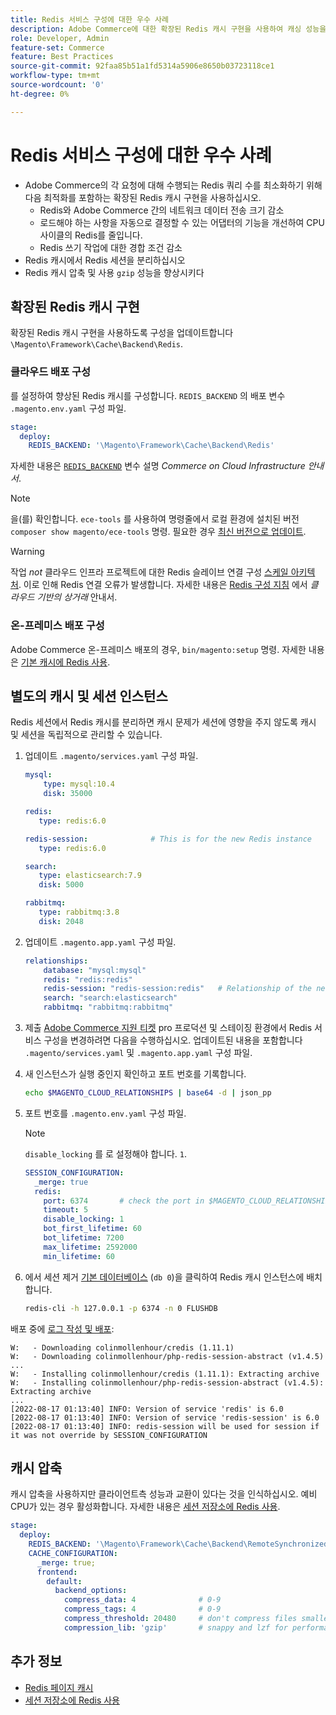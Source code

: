 ```yaml
---
title: Redis 서비스 구성에 대한 우수 사례
description: Adobe Commerce에 대한 확장된 Redis 캐시 구현을 사용하여 캐싱 성능을 향상시키는 방법을 알아봅니다.
role: Developer, Admin
feature-set: Commerce
feature: Best Practices
source-git-commit: 92faa85b51a1fd5314a5906e8650b03723118ce1
workflow-type: tm+mt
source-wordcount: '0'
ht-degree: 0%

---
```



# Redis 서비스 구성에 대한 우수 사례

- Adobe Commerce의 각 요청에 대해 수행되는 Redis 쿼리 수를 최소화하기 위해 다음 최적화를 포함하는 확장된 Redis 캐시 구현을 사용하십시오.
   - Redis와 Adobe Commerce 간의 네트워크 데이터 전송 크기 감소
   - 로드해야 하는 사항을 자동으로 결정할 수 있는 어댑터의 기능을 개선하여 CPU 사이클의 Redis를 줄입니다.
   - Redis 쓰기 작업에 대한 경합 조건 감소
- Redis 캐시에서 Redis 세션을 분리하십시오
- Redis 캐시 압축 및 사용 `gzip` 성능을 향상시키다

## 확장된 Redis 캐시 구현

확장된 Redis 캐시 구현을 사용하도록 구성을 업데이트합니다 `\Magento\Framework\Cache\Backend\Redis`.

### 클라우드 배포 구성

를 설정하여 향상된 Redis 캐시를 구성합니다. `REDIS_BACKEND` 의 배포 변수 `.magento.env.yaml` 구성 파일.

```yaml
stage:
  deploy:
    REDIS_BACKEND: '\Magento\Framework\Cache\Backend\Redis'
```

자세한 내용은 [`REDIS_BACKEND`](https://experienceleague.adobe.com/docs/commerce-cloud-service/user-guide/configure/env/stage/variables-deploy.html#redis_backend) 변수 설명 _Commerce on Cloud Infrastructure 안내서_.

>[!NOTE]
>
> 을(를) 확인합니다. `ece-tools` 를 사용하여 명령줄에서 로컬 환경에 설치된 버전 `composer show magento/ece-tools` 명령. 필요한 경우 [최신 버전으로 업데이트](https://experienceleague.adobe.com/docs/commerce-cloud-service/user-guide/dev-tools/ece-tools/update-package.html).

>[!WARNING]
>
>작업 _not_ 클라우드 인프라 프로젝트에 대한 Redis 슬레이브 연결 구성 [스케일 아키텍처](https://experienceleague.adobe.com/docs/commerce-cloud-service/user-guide/architecture/scaled-architecture.html). 이로 인해 Redis 연결 오류가 발생합니다. 자세한 내용은 [Redis 구성 지침](https://experienceleague.adobe.com/docs/commerce-cloud-service/user-guide/configure/env/stage/variables-deploy.html#redis_use_slave_connection) 에서 _클라우드 기반의 상거래_ 안내서.

### 온-프레미스 배포 구성

Adobe Commerce 온-프레미스 배포의 경우, `bin/magento:setup` 명령. 자세한 내용은 [기본 캐시에 Redis 사용](../../../configuration/cache/redis-pg-cache.md#configure-redis-page-caching).

## 별도의 캐시 및 세션 인스턴스

Redis 세션에서 Redis 캐시를 분리하면 캐시 문제가 세션에 영향을 주지 않도록 캐시 및 세션을 독립적으로 관리할 수 있습니다.

1. 업데이트 `.magento/services.yaml` 구성 파일.

   ```yaml
   mysql:
       type: mysql:10.4
       disk: 35000
   
   redis:
      type: redis:6.0
   
   redis-session:              # This is for the new Redis instance
      type: redis:6.0
   
   search:
      type: elasticsearch:7.9
      disk: 5000
   
   rabbitmq:
      type: rabbitmq:3.8
      disk: 2048
   ```

1. 업데이트 `.magento.app.yaml` 구성 파일.

   ```yaml
   relationships:
       database: "mysql:mysql"
       redis: "redis:redis"
       redis-session: "redis-session:redis"   # Relationship of the new Redis instance
       search: "search:elasticsearch"
       rabbitmq: "rabbitmq:rabbitmq"
   ```

1. 제출 [Adobe Commerce 지원 티켓](https://experienceleague.adobe.com/docs/commerce-knowledge-base/kb/help-center-guide/magento-help-center-user-guide.html#submit-ticket) pro 프로덕션 및 스테이징 환경에서 Redis 서비스 구성을 변경하려면 다음을 수행하십시오. 업데이트된 내용을 포함합니다 `.magento/services.yaml` 및 `.magento.app.yaml` 구성 파일.

1. 새 인스턴스가 실행 중인지 확인하고 포트 번호를 기록합니다.

   ```bash
   echo $MAGENTO_CLOUD_RELATIONSHIPS | base64 -d | json_pp
   ```

1. 포트 번호를 `.magento.env.yaml` 구성 파일.

   >[!NOTE]
   >`disable_locking` 를 로 설정해야 합니다. `1`.

   ```yaml
   SESSION_CONFIGURATION:
     _merge: true
     redis:
       port: 6374       # check the port in $MAGENTO_CLOUD_RELATIONSHIPS
       timeout: 5
       disable_locking: 1
       bot_first_lifetime: 60
       bot_lifetime: 7200
       max_lifetime: 2592000
       min_lifetime: 60
   ```

1. 에서 세션 제거 [기본 데이터베이스](../../../configuration/cache/redis-pg-cache.md) (`db 0`)을 클릭하여 Redis 캐시 인스턴스에 배치합니다.

   ```bash
   redis-cli -h 127.0.0.1 -p 6374 -n 0 FLUSHDB
   ```

배포 중에 [로그 작성 및 배포](https://experienceleague.adobe.com/docs/commerce-cloud-service/user-guide/develop/test/log-locations.html#build-and-deploy-logs):

```terminal
W:   - Downloading colinmollenhour/credis (1.11.1)
W:   - Downloading colinmollenhour/php-redis-session-abstract (v1.4.5)
...
W:   - Installing colinmollenhour/credis (1.11.1): Extracting archive
W:   - Installing colinmollenhour/php-redis-session-abstract (v1.4.5): Extracting archive
...
[2022-08-17 01:13:40] INFO: Version of service 'redis' is 6.0
[2022-08-17 01:13:40] INFO: Version of service 'redis-session' is 6.0
[2022-08-17 01:13:40] INFO: redis-session will be used for session if it was not override by SESSION_CONFIGURATION
```

## 캐시 압축

캐시 압축을 사용하지만 클라이언트측 성능과 교환이 있다는 것을 인식하십시오. 예비 CPU가 있는 경우 활성화합니다. 자세한 내용은 [세션 저장소에 Redis 사용](../../../configuration/cache/redis-session.md).

```yaml
stage:
  deploy:
    REDIS_BACKEND: '\Magento\Framework\Cache\Backend\RemoteSynchronizedCache'
    CACHE_CONFIGURATION:
      _merge: true;
      frontend:
        default:
          backend_options:
            compress_data: 4              # 0-9
            compress_tags: 4              # 0-9
            compress_threshold: 20480     # don't compress files smaller than this value
            compression_lib: 'gzip'       # snappy and lzf for performance, gzip for high compression (~69%)
```

## 추가 정보

- [Redis 페이지 캐시](../../../configuration/cache/redis-pg-cache.md)
- [세션 저장소에 Redis 사용](../../../configuration/cache/redis-session.md)
